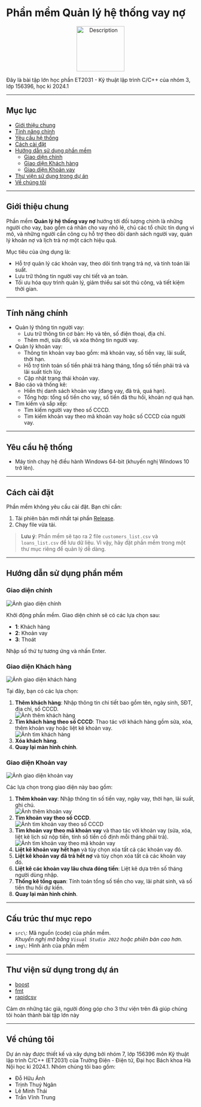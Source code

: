 # Phần mềm Quản lý hệ thống vay nợ
<div style="text-align: center;">
    <img src="img/big_icon_app.jpg" alt="Description" width="128" height="121">
</div>

Đây là bài tập lớn học phần ET2031 - Kỹ thuật lập trình C/C++ của nhóm 3, lớp 156396, học kì 2024.1

---

## Mục lục
- [Giới thiệu chung](#giới-thiệu-chung)
- [Tính năng chính](#tính-năng-chính)
- [Yêu cầu hệ thống](#yêu-cầu-hệ-thống)
- [Cách cài đặt](#cách-cài-đặt)
- [Hướng dẫn sử dụng phần mềm](#hướng-dẫn-sử-dụng-phần-mềm)
    - [Giao diện chính](#giao-diện-chính)
    - [Giao diện Khách hàng](#giao-diện-khách-hàng)
    - [Giao diện Khoản vay](#giao-diện-khoản-vay)
- [Thư viện sử dụng trong dự án](#thư-viện-sử-dụng-trong-dự-án)
- [Về chúng tôi](#về-chúng-tôi)

---

## Giới thiệu chung

Phần mềm **Quản lý hệ thống vay nợ** hướng tới đối tượng chính là những người cho vay, bao gồm cá nhân cho vay nhỏ lẻ, chủ các tổ chức tín dụng vi mô, và những người cần công cụ hỗ trợ theo dõi danh sách người vay, quản lý khoản nợ và lịch trả nợ một cách hiệu quả.

Mục tiêu của ứng dụng là:
- Hỗ trợ quản lý các khoản vay, theo dõi tình trạng trả nợ, và tính toán lãi suất.
- Lưu trữ thông tin người vay chi tiết và an toàn.
- Tối ưu hóa quy trình quản lý, giảm thiểu sai sót thủ công, và tiết kiệm thời gian.

---

## Tính năng chính
- Quản lý thông tin người vay:
    - Lưu trữ thông tin cơ bản: Họ và tên, số điện thoại, địa chỉ.
    - Thêm mới, sửa đổi, và xóa thông tin người vay.
- Quản lý khoản vay:
    - Thông tin khoản vay bao gồm: mã khoản vay, số tiền vay, lãi suất, thời hạn.
    - Hỗ trợ tính toán số tiền phải trả hàng tháng, tổng số tiền phải trả và lãi suất tích lũy.
    - Cập nhật trạng thái khoản vay.
- Báo cáo và thống kê:
    - Hiển thị danh sách khoản vay (đang vay, đã trả, quá hạn).
    - Tổng hợp: tổng số tiền cho vay, số tiền đã thu hồi, khoản nợ quá hạn.
- Tìm kiếm và sắp xếp:
    - Tìm kiếm người vay theo số CCCD.
    - Tìm kiếm khoản vay theo mã khoản vay hoặc số CCCD của người vay.

---

## Yêu cầu hệ thống
- Máy tính chạy hệ điều hành Windows 64-bit (khuyến nghị Windows 10 trở lên).

---

## Cách cài đặt
Phần mềm không yêu cầu cài đặt. Bạn chỉ cần:
1. Tải phiên bản mới nhất tại phần [Release](https://github.com/TVTIT/ET2031_Project/releases/latest).
2. Chạy file vừa tải.

> **Lưu ý**: Phần mềm sẽ tạo ra 2 file `customers_list.csv` và `loans_list.csv` để lưu dữ liệu. Vì vậy, hãy đặt phần mềm trong một thư mục riêng để quản lý dễ dàng.

---


## Hướng dẫn sử dụng phần mềm

### Giao diện chính
![Ảnh giao diện chính](/img/Giao%20diện%20chính.png)

Khởi động phần mềm. Giao diện chính sẽ có các lựa chọn sau:
- **1**: Khách hàng
- **2**: Khoản vay
- **3**: Thoát  

Nhập số thứ tự tương ứng và nhấn Enter.

### Giao diện Khách hàng
![Ảnh giao diện khách hàng](/img/Giao%20diện%20khách%20hàng.png)

Tại đây, bạn có các lựa chọn:
1. **Thêm khách hàng**: Nhập thông tin chi tiết bao gồm tên, ngày sinh, SĐT, địa chỉ, số CCCD.  
   ![Ảnh thêm khách hàng](/img/Thêm%20khách%20hàng.png)
2. **Tìm khách hàng theo số CCCD**: Thao tác với khách hàng gồm sửa, xóa, thêm khoản vay hoặc liệt kê khoản vay.  
   ![Ảnh tìm khách hàng](/img/Tìm%20kiếm%20khách%20hàng.png)
3. **Xóa khách hàng**.
4. **Quay lại màn hình chính**.

### Giao diện Khoản vay
![Ảnh giao diện khoản vay](/img/Giao%20diện%20khoản%20vay.png)

Các lựa chọn trong giao diện này bao gồm:
1. **Thêm khoản vay**: Nhập thông tin số tiền vay, ngày vay, thời hạn, lãi suất, ghi chú.  
   ![Ảnh thêm khoản vay](/img/Thêm%20khoản%20vay.png)
2. **Tìm khoản vay theo số CCCD**.  
   ![Ảnh tìm khoản vay theo số CCCD](/img/Tìm%20kiểm%20khoản%20vay%20theo%20CCCD.png)
3. **Tìm khoản vay theo mã khoản vay** và thao tác với khoản vay (sửa, xóa, liệt kê lịch sử nộp tiền, tính số tiền cố định mỗi tháng phải trả).  
   ![Ảnh tìm khoản vay theo mã khoản vay](/img/TÌm%20kiếm%20khoản%20vay%20theo%20mã%20khoản%20vay.png)
4. **Liệt kê khoản vay hết hạn** và tùy chọn xóa tất cả các khoản vay đó.
5. **Liệt kê khoản vay đã trả hết nợ** và tùy chọn xóa tất cả các khoản vay đó.
6. **Liệt kê các khoản vay lâu chưa đóng tiền**: Liệt kê dựa trên số tháng người dùng nhập.
7. **Thống kê tổng quan**: Tính toán tổng số tiền cho vay, lãi phát sinh, và số tiền thu hồi dự kiến.
8. **Quay lại màn hình chính**.

---

## Cấu trúc thư mục repo
- `src\`: Mã nguồn (code) của phần mềm.    
    *Khuyến nghị mở bằng `Visual Studio 2022` hoặc phiên bản cao hơn.*  
- `img\`: Hình ảnh của phần mềm

---

## Thư viện sử dụng trong dự án
- [boost](https://www.boost.org/)
- [fmt](https://fmt.dev/)
- [rapidcsv](https://github.com/d99kris/rapidcsv)

Cảm ơn những tác giả, người đóng góp cho 3 thư viện trên đã giúp chúng tôi hoàn thành bài tập lớn này

---

## Về chúng tôi
Dự án này được thiết kế và xây dựng bởi nhóm 7, lớp 156396 môn Kỹ thuật lập trình C/C++ (ET2031) của Trường Điện - Điện tử, Đại học Bách khoa Hà Nội học kì 2024.1. Nhóm chúng tôi bao gồm:
- Đỗ Hữu Ánh
- Trịnh Thuý Ngân
- Lê Minh Thái
- Trần Vĩnh Trung
